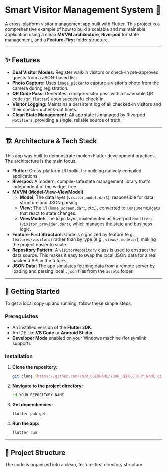 # Smart Visitor Management System 📱

A cross-platform visitor management app built with Flutter. This project is a comprehensive example of how to build a scalable and maintainable application using a clean **MVVM architecture**, **Riverpod** for state management, and a **Feature-First** folder structure.

---

## ✨ Features

* **Dual Visitor Modes:** Register walk-in visitors or check-in pre-approved guests from a JSON-based list.
* **Photo Capture:** Uses `image_picker` to capture a visitor's photo from the camera during registration.
* **QR Code Pass:** Generates a unique visitor pass with a scannable QR code (`qr_flutter`) upon successful check-in.
* **Visitor Logging:** Maintains a persistent log of all checked-in visitors and their check-in/check-out times.
* **Clean State Management:** All app state is managed by Riverpod `Notifiers`, providing a single, reliable source of truth.

---

## 🏗️ Architecture & Tech Stack

This app was built to demonstrate modern Flutter development practices. The architecture is the main focus.

* **Flutter:** Cross-platform UI toolkit for building natively compiled applications.
* **Riverpod:** A modern, compile-safe state management library that's independent of the widget tree.
* **MVVM (Model-View-ViewModel):**
    * **Model:** The data layer (`visitor_model.dart`), responsible for data structure and JSON parsing.
    * **View:** The UI (`home_screen.dart`, etc.), converted to `ConsumerWidgets` that react to state changes.
    * **ViewModel:** The logic layer, implemented as Riverpod `Notifiers` (`visitor_provider.dart`), which manages the state and business logic.
* **Feature-First Structure:** Code is organized by feature (e.g., `features/visitors`) rather than by type (e.g., `views/`, `models/`), making the project easier to scale.
* **Repository Pattern:** A `VisitorRepository` class is used to abstract the data source. This makes it easy to swap the local JSON data for a real backend API in the future.
* **JSON Data:** The app simulates fetching data from a remote server by loading and parsing local `.json` files from the `assets` folder.

---

## 🚀 Getting Started

To get a local copy up and running, follow these simple steps.

### Prerequisites

* An installed version of the **Flutter SDK**.
* An IDE like **VS Code** or **Android Studio**.
* **Developer Mode** enabled on your Windows machine (for symlink support).

### Installation

1.  **Clone the repository:**
    ```sh
    git clone [https://github.com/YOUR_USERNAME/YOUR_REPOSITORY_NAME.git](https://github.com/YOUR_USERNAME/YOUR_REPOSITORY_NAME.git)
    ```
2.  **Navigate to the project directory:**
    ```sh
    cd YOUR_REPOSITORY_NAME
    ```
3.  **Get dependencies:**
    ```sh
    flutter pub get
    ```
4.  **Run the app:**
    ```sh
    flutter run
    ```

---

## 📁 Project Structure

The code is organized into a clean, feature-first directory structure: